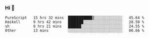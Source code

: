 ### Hi 👋

<!--START_SECTION:waka-->

```text
PureScript   15 hrs 32 mins  ███████████▒░░░░░░░░░░░░░   45.64 %
Haskell      9 hrs 42 mins   ███████░░░░░░░░░░░░░░░░░░   28.50 %
sh           8 hrs 21 mins   ██████░░░░░░░░░░░░░░░░░░░   24.55 %
Other        13 mins         ░░░░░░░░░░░░░░░░░░░░░░░░░   00.66 %
```

<!--END_SECTION:waka-->
